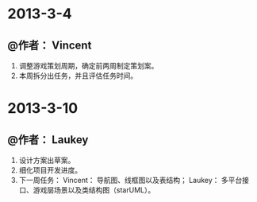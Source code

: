 ﻿# 2013-3-4
## @作者： Vincent
1. 调整游戏策划周期，确定前两周制定策划案。
2. 本周拆分出任务，并且评估任务时间。

# 2013-3-10
## @作者： Laukey
1. 设计方案出草案。
2. 细化项目开发进度。
3. 下一周任务：
		Vincent： 导航图、线框图以及表结构；
		Laukey：  多平台接口、游戏层场景以及类结构图（starUML）。
